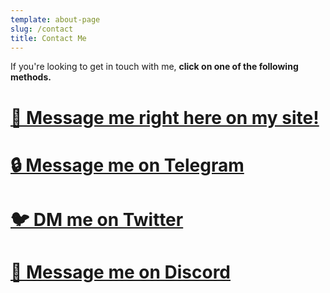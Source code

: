 ```yaml
---
template: about-page
slug: /contact
title: Contact Me
---
```

I﻿f you're looking to get in touch with me, **click on one of the following methods.** 

# [📨 Message me right here on my site!](https://maxtheo.tk/contact-form)

# [🔒 Message me on Telegram](https://maxtheobald.t.me)

# [🐦 DM me on Twitter](https://twitter.com/maxtheobaldd)

# [👾 Message me on Discord](https://lookup.guru/638766360284889098)